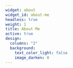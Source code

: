 ```yaml
---
widget: about
widget_id: about-me
headless: true
weight: 1
title: About Me
active: true
design:
  columns: "2"
  background:
    text_color_light: false
    image_darken: 0
---
```

